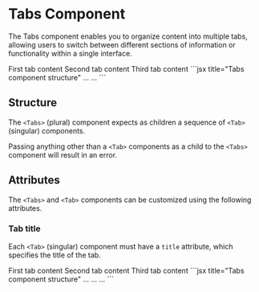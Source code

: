 # Tabs Component

The Tabs component enables you to organize content into multiple tabs, allowing users to switch between different sections of information or functionality within a single interface.

<Tabs>
  <Tab title="Preview">
    <Component.ComponentDemo>
      <Box pad="2">
        <Tabs>
          <Tab title="First Tab">
            First tab content
          </Tab>
          <Tab title="Second Tab">
            Second tab content
          </Tab>
          <Tab title="Third Tab">
            Third tab content
          </Tab>
        </Tabs>
      </Box>
    </Component.ComponentDemo>
  </Tab>
  <Tab title="Code">
    ```jsx title="Tabs component structure"
    <Tabs>
        <Tab title="...">
            ...
        </Tab>
        <Tab title="...">
            ...
        </Tab>
    </Tabs>
    ```
  </Tab>
</Tabs>

## Structure

The `<Tabs>` (plural) component expects as children a sequence of `<Tab>` (singular) components.

Passing anything other than a `<Tab>` components as a child to the `<Tabs>` component will result in an error.

## Attributes

The `<Tabs>` and `<Tab>` components can be customized using the following attributes.

### Tab title

Each `<Tab>` (singular) component must have a `title` attribute, which specifies the title of the tab.

<Tabs>
  <Tab title="Preview">
    <Component.ComponentDemo>
      <Box pad="2">
        <Tabs>
          <Tab title="First Tab">
            First tab content
          </Tab>
          <Tab title="Second Tab">
            Second tab content
          </Tab>
          <Tab title="Third Tab">
            Third tab content
          </Tab>
        </Tabs>
      </Box>
    </Component.ComponentDemo>
  </Tab>
  <Tab title="Code">
    ```jsx title="Tabs component structure"
    <Tabs>
        <Tab title="First Tab">
            ...
        </Tab>
        <Tab title="Second Tab">
            ...
        </Tab>
        <Tab title="Third Tab">
            ...
        </Tab>
    </Tabs>
    ```
  </Tab>
</Tabs>

